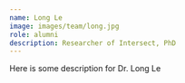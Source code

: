 ```yaml
---
name: Long Le
image: images/team/long.jpg
role: alumni
description: Researcher of Intersect, PhD
---
```

Here is some description for Dr. Long Le
